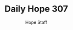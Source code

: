 ---
image: /assets/img/daily-hope-default-artwork.png
title: Daily Hope 307
number: 307
categories:
  - Daily Hope
author: Hope Staff
notes: Daily Hope 307
embed: >-
  <iframe style="border-radius:12px" src="https://open.spotify.com/embed/episode/1y0IsLgbIbSecN1zhkO3tR?utm_source=generator" width="100%" height="152" frameBorder="0" allowfullscreen="" allow="autoplay; clipboard-write; encrypted-media; fullscreen; picture-in-picture" loading="lazy"></iframe>
---